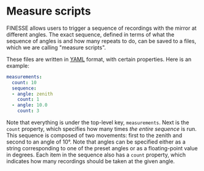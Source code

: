 # Measure scripts

FINESSE allows users to trigger a sequence of recordings with the mirror at different
angles. The exact sequence, defined in terms of what the sequence of angles is and how
many repeats to do, can be saved to a files, which we are calling "measure scripts".

These files are written in [YAML](https://yaml.org/) format, with certain properties.
Here is an example:

```yaml
measurements:
  count: 10
  sequence:
  - angle: zenith
    count: 1
  - angle: 10.0
    count: 3
```

Note that everything is under the top-level key, `measurements`. Next is the `count`
property, which specifies how many times *the entire sequence* is run. This sequence is
composed of two movements: first to the zenith and second to an angle of 10°. Note that
angles can be specified either as a string corresponding to one of the preset angles or
as a floating-point value in degrees. Each item in the sequence also has a `count`
property, which indicates how many recordings should be taken at the given angle.
